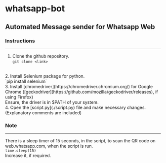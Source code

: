 # whatsapp-bot
## Automated Message sender for Whatsapp Web
### Instructions
---
1. Clone the github repository.<br>
    `git clone <link>`
<br>
2. Install Selenium package for python.<br>
    `pip install selenium`
<br>
3. Install [chromedriver](https://chromedriver.chromium.org/) for Google Chrome ([geckodriver](https://github.com/mozilla/geckodriver/releases), if using Firefox)<br>
Ensure, the driver is in $PATH of your system.<br>
4. Open the [script.py](./script.py) file and make necessary changes.<br>
(Explanatory comments are included)

### Note
---
There is a sleep timer of 15 seconds, in the script, to scan the QR code on web.whatsapp.com, when the script is run.<br>`time.sleep(15)`
<br>Increase it, if required.

